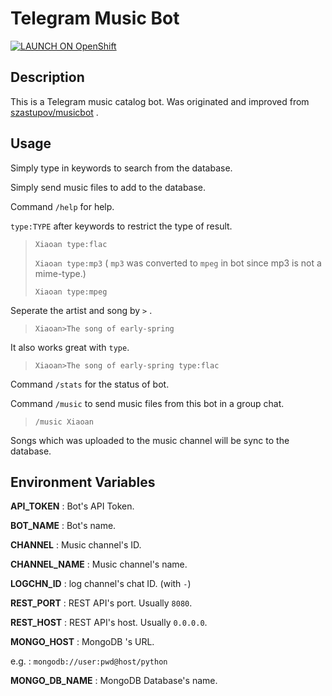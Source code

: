 # Telegram Music Bot

[![LAUNCH ON OpenShift](http://launch-shifter.rhcloud.com/launch/light/LAUNCH%20ON.svg)](https://openshift.redhat.com/app/console/application_type/custom?&cartridges[]=python-3.5&initial_git_url=https://github.com/rexx0520/Telegram-Music-Bot&name=Telegram%20Music%20Bot)

## Description

This is a Telegram music catalog bot.
Was originated and  improved from [szastupov/musicbot](//github.com/szastupov/musicbot) .



## Usage

Simply type in keywords to search from the database.

Simply send music files to add to the database.

Command  `/help`  for help.

`type:TYPE` after keywords to restrict the type of result.


>```Xiaoan type:flac```
>
>```Xiaoan type:mp3``` ( `mp3` was converted to `mpeg` in bot since mp3 is not a mime-type.)
> 
>```Xiaoan type:mpeg```

Seperate the artist and song by `>` .


>```Xiaoan>The song of early-spring```

It also works great with `type`.


>```Xiaoan>The song of early-spring type:flac```

Command  `/stats`  for the status of bot.

Command `/music`  to send music files from this bot in a group chat.


>```/music Xiaoan```

Songs which was uploaded to the music channel will be sync to the database.



## Environment Variables

**API_TOKEN** : Bot's API Token.

**BOT_NAME** : Bot's name.


**CHANNEL** : Music channel's ID.

**CHANNEL_NAME** : Music channel's name.

**LOGCHN_ID** : log channel's chat ID. (with `-`)


**REST_PORT** : REST API's port. Usually `8080`.

**REST_HOST** : REST API's host. Usually `0.0.0.0`.


**MONGO_HOST** : MongoDB 's URL.

e.g. :  `mongodb://user:pwd@host/python`

**MONGO_DB_NAME** : MongoDB Database's name.
